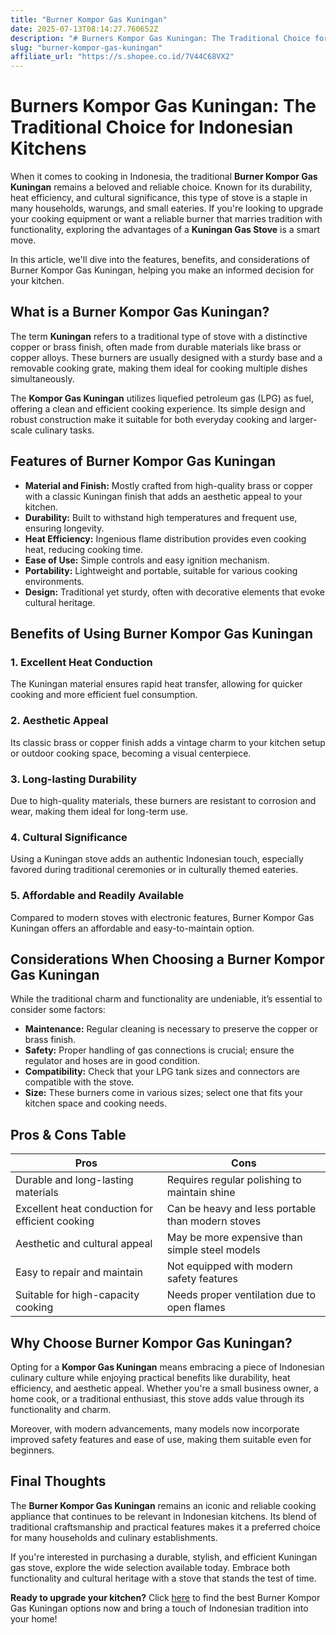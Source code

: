 ```yaml
---
title: "Burner Kompor Gas Kuningan"
date: 2025-07-13T08:14:27.760652Z
description: "# Burners Kompor Gas Kuningan: The Traditional Choice for Indonesian Kitchens..."
slug: "burner-kompor-gas-kuningan"
affiliate_url: "https://s.shopee.co.id/7V44C68VX2"
---
```

# Burners Kompor Gas Kuningan: The Traditional Choice for Indonesian Kitchens

When it comes to cooking in Indonesia, the traditional **Burner Kompor Gas Kuningan** remains a beloved and reliable choice. Known for its durability, heat efficiency, and cultural significance, this type of stove is a staple in many households, warungs, and small eateries. If you're looking to upgrade your cooking equipment or want a reliable burner that marries tradition with functionality, exploring the advantages of a **Kuningan Gas Stove** is a smart move.

In this article, we'll dive into the features, benefits, and considerations of Burner Kompor Gas Kuningan, helping you make an informed decision for your kitchen.

## What is a Burner Kompor Gas Kuningan?

The term **Kuningan** refers to a traditional type of stove with a distinctive copper or brass finish, often made from durable materials like brass or copper alloys. These burners are usually designed with a sturdy base and a removable cooking grate, making them ideal for cooking multiple dishes simultaneously.

The **Kompor Gas Kuningan** utilizes liquefied petroleum gas (LPG) as fuel, offering a clean and efficient cooking experience. Its simple design and robust construction make it suitable for both everyday cooking and larger-scale culinary tasks.

## Features of Burner Kompor Gas Kuningan

- **Material and Finish:** Mostly crafted from high-quality brass or copper with a classic Kuningan finish that adds an aesthetic appeal to your kitchen.
- **Durability:** Built to withstand high temperatures and frequent use, ensuring longevity.
- **Heat Efficiency:** Ingenious flame distribution provides even cooking heat, reducing cooking time.
- **Ease of Use:** Simple controls and easy ignition mechanism.
- **Portability:** Lightweight and portable, suitable for various cooking environments.
- **Design:** Traditional yet sturdy, often with decorative elements that evoke cultural heritage.

## Benefits of Using Burner Kompor Gas Kuningan

### 1. **Excellent Heat Conduction**
The Kuningan material ensures rapid heat transfer, allowing for quicker cooking and more efficient fuel consumption.

### 2. **Aesthetic Appeal**
Its classic brass or copper finish adds a vintage charm to your kitchen setup or outdoor cooking space, becoming a visual centerpiece.

### 3. **Long-lasting Durability**
Due to high-quality materials, these burners are resistant to corrosion and wear, making them ideal for long-term use.

### 4. **Cultural Significance**
Using a Kuningan stove adds an authentic Indonesian touch, especially favored during traditional ceremonies or in culturally themed eateries.

### 5. **Affordable and Readily Available**
Compared to modern stoves with electronic features, Burner Kompor Gas Kuningan offers an affordable and easy-to-maintain option.

## Considerations When Choosing a Burner Kompor Gas Kuningan

While the traditional charm and functionality are undeniable, it’s essential to consider some factors:

- **Maintenance:** Regular cleaning is necessary to preserve the copper or brass finish.
- **Safety:** Proper handling of gas connections is crucial; ensure the regulator and hoses are in good condition.
- **Compatibility:** Check that your LPG tank sizes and connectors are compatible with the stove.
- **Size:** These burners come in various sizes; select one that fits your kitchen space and cooking needs.

## Pros & Cons Table

| Pros                                            | Cons                                             |
|-------------------------------------------------|--------------------------------------------------|
| Durable and long-lasting materials             | Requires regular polishing to maintain shine  |
| Excellent heat conduction for efficient cooking | Can be heavy and less portable than modern stoves |
| Aesthetic and cultural appeal                  | May be more expensive than simple steel models|
| Easy to repair and maintain                     | Not equipped with modern safety features       |
| Suitable for high-capacity cooking             | Needs proper ventilation due to open flames  |

## Why Choose Burner Kompor Gas Kuningan?

Opting for a **Kompor Gas Kuningan** means embracing a piece of Indonesian culinary culture while enjoying practical benefits like durability, heat efficiency, and aesthetic appeal. Whether you're a small business owner, a home cook, or a traditional enthusiast, this stove adds value through its functionality and charm.

Moreover, with modern advancements, many models now incorporate improved safety features and ease of use, making them suitable even for beginners.

## Final Thoughts

The **Burner Kompor Gas Kuningan** remains an iconic and reliable cooking appliance that continues to be relevant in Indonesian kitchens. Its blend of traditional craftsmanship and practical features makes it a preferred choice for many households and culinary establishments.

If you're interested in purchasing a durable, stylish, and efficient Kuningan gas stove, explore the wide selection available today. Embrace both functionality and cultural heritage with a stove that stands the test of time.

**Ready to upgrade your kitchen?** Click [here](https://s.shopee.co.id/7V44C68VX2) to find the best Burner Kompor Gas Kuningan options now and bring a touch of Indonesian tradition into your home!